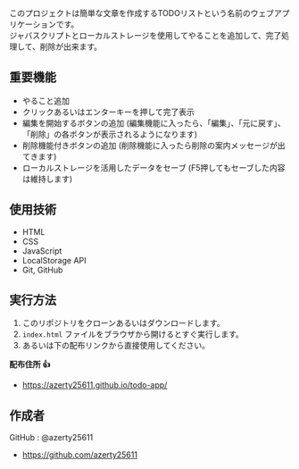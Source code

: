 このプロジェクトは簡単な文章を作成するTODOリストという名前のウェブアプリケーションです。  
ジャバスクリプトとローカルストレージを使用してやることを追加して、完了処理して、削除が出来ます。


## 重要機能

- やること追加
- クリックあるいはエンターキーを押して完了表示
- 編集を開始するボタンの追加 (編集機能に入ったら、「編集」、「元に戻す」、「削除」の各ボタンが表示されるようになります)
- 削除機能付きボタンの追加 (削除機能に入ったら削除の案内メッセージが出てきます)
- ローカルストレージを活用したデータをセーブ (F5押してもセーブした内容は維持します)


## 使用技術

- HTML
- CSS
- JavaScript
- LocalStorage API
- Git, GitHub


## 実行方法

1. このリポジトリをクローンあるいはダウンロードします。
2. `index.html` ファイルをブラウザから開けるとすぐ実行します。
3. あるいは下の配布リンクから直接使用してください。


 **配布住所 👍**
- https://azerty25611.github.io/todo-app/


## 作成者
GitHub : @azerty25611
- https://github.com/azerty25611